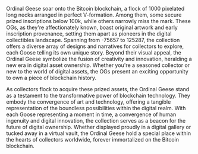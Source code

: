 Ordinal Geese soar onto the Bitcoin blockchain, a flock of 1000 pixelated long necks arranged in perfect V-formation. 
Among them, some secure prized inscriptions below 100k, while others narrowly miss the mark. These OGs, as they're affectionately known, boast original artwork and early inscription provenance, setting them apart as pioneers in the digital collectibles landscape. Spanning from -75657 to 125287, the collection offers a diverse array of designs and narratives for collectors to explore, each Goose telling its own unique story. 
Beyond their visual appeal, the Ordinal Geese symbolize the fusion of creativity and innovation, heralding a new era in digital asset ownership. 
Whether you're a seasoned collector or new to the world of digital assets, the OGs present an exciting opportunity to own a piece of blockchain history.

As collectors flock to acquire these prized assets, the Ordinal Geese stand as a testament to the transformative power of blockchain technology. 
They embody the convergence of art and technology, offering a tangible representation of the boundless possibilities within the digital realm. 
With each Goose representing a moment in time, a convergence of human ingenuity and digital innovation, the collection serves as a beacon for the future of digital ownership. 
Whether displayed proudly in a digital gallery or tucked away in a virtual vault, the Ordinal Geese hold a special place within the hearts of collectors worldwide, forever immortalized on the Bitcoin blockchain.
